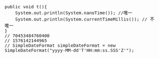 <span  style="font-family: Simsun,serif; font-size: 17px; ">

~~~
public void t(){
    System.out.println(System.nanoTime()); //唯一
    System.out.println(System.currentTimeMillis()); // 不唯一
}
// 70453484760400
// 1576142144965
// SimpleDateFormat simpleDateFormat = new SimpleDateFormat("yyyy-MM-dd'T'HH:mm:ss.SSS'Z'");
~~~

</span>